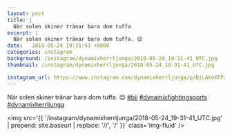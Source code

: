 ```yaml
---
layout: post
title: |
  När solen skiner tränar bara dom tuffa
excerpt: |
  När solen skiner tränar bara dom tuffa. 😊   
date:   2018-05-24 19:31:41 +0000
categories: instagram
background: /instagram/dynamixherrljunga/2018-05-24_19-31-41_UTC.jpg
thumbnail: /instagram/dynamixherrljunga/2018-05-24_19-31-41_UTC.jpg

instagram_url: https://www.instagram.com/dynamixherrljunga/p/BjLAkoXFPzu
---
```

När solen skiner tränar bara dom tuffa. 😊 [#bjj](https://www.instagram.com/explore/tags/bjj/) [#dynamixfightingsports](https://www.instagram.com/explore/tags/dynamixfightingsports/) [#dynamixherrljunga](https://www.instagram.com/explore/tags/dynamixherrljunga/)



<img src='{{ '/instagram/dynamixherrljunga/2018-05-24_19-31-41_UTC.jpg' | prepend: site.baseurl | replace: '//', '/' }}' class='img-fluid' />
